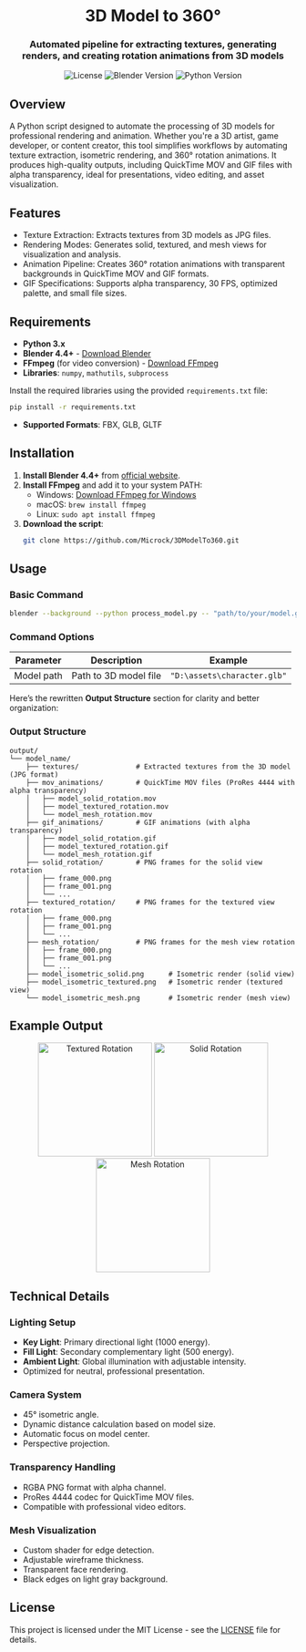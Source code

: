 <div align="center">

# **3D Model to 360°**

### **Automated pipeline for extracting textures, generating renders, and creating rotation animations from 3D models**

<p>
	<img src="https://img.shields.io/badge/License-MIT-blue?style=for-the-badge" alt="License">
	<img src="https://img.shields.io/badge/Blender-4.4+-orange?style=for-the-badge" alt="Blender Version">
	<img src="https://img.shields.io/badge/Python-3.9+-yellow?style=for-the-badge" alt="Python Version">
</p>

</div>

## Overview

A Python script designed to automate the processing of 3D models for professional rendering and animation. Whether you're a 3D artist, game developer, or content creator, this tool simplifies workflows by automating texture extraction, isometric rendering, and 360° rotation animations. It produces high-quality outputs, including QuickTime MOV and GIF files with alpha transparency, ideal for presentations, video editing, and asset visualization.

## Features

- Texture Extraction: Extracts textures from 3D models as JPG files.
- Rendering Modes: Generates solid, textured, and mesh views for visualization and analysis.
- Animation Pipeline: Creates 360° rotation animations with transparent backgrounds in QuickTime MOV and GIF formats.
- GIF Specifications: Supports alpha transparency, 30 FPS, optimized palette, and small file sizes.

## Requirements

- **Python 3.x**
- **Blender 4.4+** - [Download Blender](https://www.blender.org/download/)
- **FFmpeg** (for video conversion) - [Download FFmpeg](https://ffmpeg.org/download.html)
- **Libraries**: `numpy`, `mathutils`, `subprocess`

Install the required libraries using the provided `requirements.txt` file:
```bash
pip install -r requirements.txt
```

- **Supported Formats**: FBX, GLB, GLTF

## Installation

1. **Install Blender 4.4+** from [official website](https://www.blender.org/download/).
2. **Install FFmpeg** and add it to your system PATH:
   - Windows: [Download FFmpeg for Windows](https://www.gyan.dev/ffmpeg/builds/)
   - macOS: `brew install ffmpeg`
   - Linux: `sudo apt install ffmpeg`
3. **Download the script**:
   ```bash
   git clone https://github.com/Microck/3DModelTo360.git
   ```

## Usage

### Basic Command
```bash
blender --background --python process_model.py -- "path/to/your/model.glb"
```

### Command Options
| Parameter | Description | Example |
|-----------|-------------|---------|
| Model path | Path to 3D model file | `"D:\assets\character.glb"` |

Here’s the rewritten **Output Structure** section for clarity and better organization:


### Output Structure

```
output/
└── model_name/
    ├── textures/              # Extracted textures from the 3D model (JPG format)
    ├── mov_animations/        # QuickTime MOV files (ProRes 4444 with alpha transparency)
    │   ├── model_solid_rotation.mov
    │   ├── model_textured_rotation.mov
    │   └── model_mesh_rotation.mov
    ├── gif_animations/        # GIF animations (with alpha transparency)
    │   ├── model_solid_rotation.gif
    │   ├── model_textured_rotation.gif
    │   └── model_mesh_rotation.gif
    ├── solid_rotation/        # PNG frames for the solid view rotation
    │   ├── frame_000.png
    │   ├── frame_001.png
    │   └── ...
    ├── textured_rotation/     # PNG frames for the textured view rotation
    │   ├── frame_000.png
    │   ├── frame_001.png
    │   └── ...
    ├── mesh_rotation/         # PNG frames for the mesh view rotation
    │   ├── frame_000.png
    │   ├── frame_001.png
    │   └── ...
    ├── model_isometric_solid.png      # Isometric render (solid view)
    ├── model_isometric_textured.png   # Isometric render (textured view)
    └── model_isometric_mesh.png       # Isometric render (mesh view)
```

## Example Output

<p align="center">
    <img src="https://github.com/user-attachments/assets/20580203-c555-44cc-9455-5217ee24516f" alt="Textured Rotation" width="200"/>
    <img src="https://github.com/user-attachments/assets/d0d5968f-7fa6-44cd-a986-826d94987c8b" alt="Solid Rotation" width="200"/>
    <img src="https://github.com/user-attachments/assets/d50b47a5-8be5-48d6-8e06-271bb4dd38ca" alt="Mesh Rotation" width="200"/>
</p>



## Technical Details

### Lighting Setup
- **Key Light**: Primary directional light (1000 energy).
- **Fill Light**: Secondary complementary light (500 energy).
- **Ambient Light**: Global illumination with adjustable intensity.
- Optimized for neutral, professional presentation.

### Camera System
- 45° isometric angle.
- Dynamic distance calculation based on model size.
- Automatic focus on model center.
- Perspective projection.

### Transparency Handling
- RGBA PNG format with alpha channel.
- ProRes 4444 codec for QuickTime MOV files.
- Compatible with professional video editors.

### Mesh Visualization
- Custom shader for edge detection.
- Adjustable wireframe thickness.
- Transparent face rendering.
- Black edges on light gray background.

## License

This project is licensed under the MIT License - see the [LICENSE](LICENSE) file for details.
